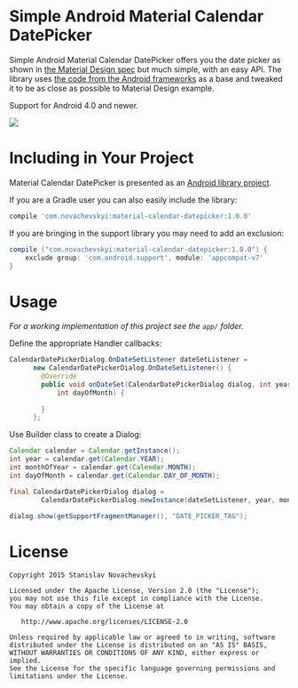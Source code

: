 Simple Android Material Calendar DatePicker
======================================================

Simple Android Material Calendar DatePicker offers you the date picker as shown in [the Material Design spec](http://www.google.com/design/spec/components/pickers.html) but much simple, with an
easy API.
The library uses [the code from the Android frameworks](https://android.googlesource.com/platform/frameworks/opt/datetimepicker/) as a base and tweaked it to be as close as possible to Material Design example.

Support for Android 4.0 and newer.

<img src="https://drive.google.com/uc?export=download&id=0Bx_Utp9eUjBQbVJMbDJaTWVDUkU" />

Including in Your Project
=========================

Material Calendar DatePicker is presented as an [Android library project](http://developer.android.com/guide/developing/projects/projects-eclipse.html).

If you are a Gradle user you can also easily include the library:

```groovy
compile 'com.novachevskyi:material-calendar-datepicker:1.0.0'
```

If you are bringing in the support library you may need to add an exclusion:

```groovy
compile ("com.novachevskyi:material-calendar-datepicker:1.0.0") {
    exclude group: 'com.android.support', module: 'appcompat-v7'
}
```

Usage
=====

*For a working implementation of this project see the `app/` folder.*

Define the appropriate Handler callbacks:

```java
CalendarDatePickerDialog.OnDateSetListener dateSetListener =
      new CalendarDatePickerDialog.OnDateSetListener() {
        @Override
        public void onDateSet(CalendarDatePickerDialog dialog, int year, int monthOfYear,
            int dayOfMonth) {
            
        }
      };
```

Use Builder class to create a Dialog:

```java
Calendar calendar = Calendar.getInstance();
int year = calendar.get(Calendar.YEAR);
int monthOfYear = calendar.get(Calendar.MONTH);
int dayOfMonth = calendar.get(Calendar.DAY_OF_MONTH);

final CalendarDatePickerDialog dialog =
        CalendarDatePickerDialog.newInstance(dateSetListener, year, monthOfYear, dayOfMonth);

dialog.show(getSupportFragmentManager(), "DATE_PICKER_TAG");
```

License
=======

    Copyright 2015 Stanislav Novachevskyi

    Licensed under the Apache License, Version 2.0 (the "License");
    you may not use this file except in compliance with the License.
    You may obtain a copy of the License at

       http://www.apache.org/licenses/LICENSE-2.0

    Unless required by applicable law or agreed to in writing, software
    distributed under the License is distributed on an "AS IS" BASIS,
    WITHOUT WARRANTIES OR CONDITIONS OF ANY KIND, either express or implied.
    See the License for the specific language governing permissions and
    limitations under the License.

